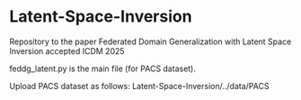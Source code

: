 # Latent-Space-Inversion
Repository to the paper Federated Domain Generalization with Latent Space Inversion accepted ICDM 2025


feddg_latent.py is the main file (for PACS dataset).


Upload PACS dataset as follows: Latent-Space-Inversion/../data/PACS
